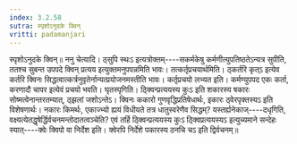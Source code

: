 ```yaml
---
index: 3.2.58
sutra: स्पृशोऽनुदके क्विन्
vritti: padamanjari
---
```


 स्पृशोऽनुदके क्विन्॥ ननु चेत्यादि। ठ्सुपि स्थःऽ इत्यत्रोक्तम्----सकर्मकेषु कर्मणीत्युपतिष्ठतेऽन्यत्र सुपीति, ततश्च सुबन्त उपपदे क्विन् प्रत्यय इत्युक्तमनुपपन्नमिति भावः। तत्कर्तृप्रचयार्थमिति। ठ्कर्तरि कृत्ऽ इत्येव कर्तरि क्विनः सिद्धत्वात्कर्त्रनुवृतेर्नान्यत्प्रयोजनमस्तीति भावः। कर्तृप्रचयो लभ्यत इति। कर्मण्युपपद एकः कर्ता, करणादौ चापर इत्येवं प्रचयो भवति। घृतस्पृगिति। ठ्क्विन्प्रत्ययस्य कुःऽ इति शकारस्य षकारः सोष्मत्वेनान्तरतम्यात्, ठ्झलां जशोऽन्तेऽ। क्विनः ककारो गुणवृद्धिप्रतिषेधार्थः, इकारः ठ्वेरपृक्तस्यऽ इति विशेषणार्थः। नकारः किमर्थः, एकाज्भ्यो ह्ययं विधीयते तत्र धातुस्वरेणैव सिद्धम्? यस्तर्ह्यनेकाज्----दधृगिति, वक्ष्यत्येतद्धृषेर्द्धिर्वचनमन्तोदातत्वञ्चेति? एवं तर्हि ठ्क्विन्प्रत्ययस्य कुःऽ ठ्क्विप्रत्ययस्यऽ इत्युच्यमाने सन्देहः स्यात्----क्वेः क्विपो वा निर्देश इति। क्वेरपि निर्देशे पकारस्य ठनचि चऽ इति द्विर्वचनम्॥